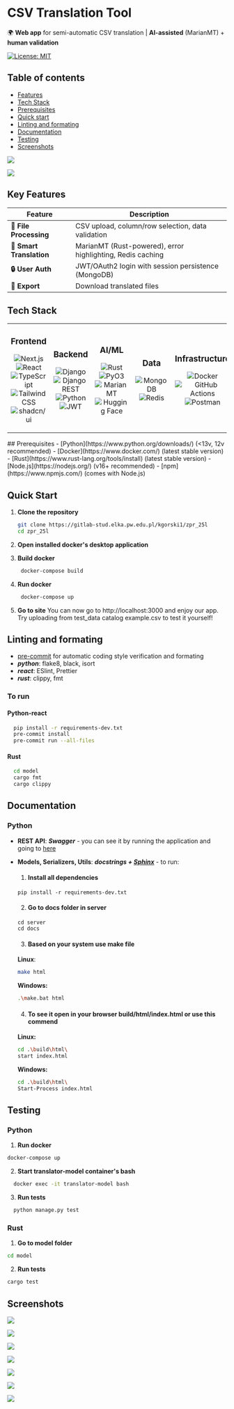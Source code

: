 # CSV Translation Tool

🌍 **Web app** for semi-automatic CSV translation | **AI-assisted** (MarianMT) + **human validation**  

[![License: MIT](https://img.shields.io/badge/License-MIT-blue.svg)](LICENSE)  
## Table of contents
  - [Features](#feature)
  - [Tech Stack](#tech_stack)
  - [Prerequisites](#prerequisites)
  - [Quick start](#quick_start)
  - [Linting and formating](#linting_formating)
  - [Documentation](#documentation)
  - [Testing](#testing)
  - [Screenshots](#screenshots)



![](docs/screenshots/HomePage.png)




![](docs/screenshots/TranslationExampleCut.png)

<a name="feature"></a>
## Key Features  

| Feature | Description |  
|---------|-------------|  
| **📁 File Processing** | CSV upload, column/row selection, data validation |  
| **🤖 Smart Translation** | MarianMT (Rust-powered), error highlighting, Redis caching |  
| **🔒 User Auth** | JWT/OAuth2 login with session persistence (MongoDB) |  
| **🚀 Export** | Download translated files |  

<a name="tech_stack"></a>
## Tech Stack

<table>
  <tr>
    <td width="20%">
      <h3 align="center">Frontend</h3>
      <p align="center">
        <img src="https://img.shields.io/badge/Next.js-14-black?logo=nextdotjs&logoColor=white" alt="Next.js">
        <img src="https://img.shields.io/badge/React-18.2-%2361DAFB?logo=react&logoColor=white" alt="React">
        <img src="https://img.shields.io/badge/TypeScript-5.0-%233178C6?logo=typescript&logoColor=white" alt="TypeScript">
        <br>
        <img src="https://img.shields.io/badge/Tailwind_CSS-3.3-%2338B2AC?logo=tailwind-css&logoColor=white" alt="Tailwind CSS">
        <img src="https://img.shields.io/badge/shadcn/ui-0.5-%23000000?logo=ui" alt="shadcn/ui">
      </p>
    </td>
    <td width="20%">
      <h3 align="center">Backend</h3>
      <p align="center">
        <img src="https://img.shields.io/badge/Django-4.2-%23092E20?logo=django&logoColor=white" alt="Django">
        <img src="https://img.shields.io/badge/Django_REST-3.14-%23FF1700?logo=django&logoColor=white" alt="Django REST">
        <img src="https://img.shields.io/badge/Python-3.11-%233776AB?logo=python&logoColor=white" alt="Python">
        <img src="https://img.shields.io/badge/JWT-%23000000?logo=json-web-tokens&logoColor=white" alt="JWT">
      </p>
    </td>
    <td width="20%">
      <h3 align="center">AI/ML</h3>
      <p align="center">
        <img src="https://img.shields.io/badge/Rust-1.70-%23000000?logo=rust&logoColor=white" alt="Rust">
        <img src="https://img.shields.io/badge/PyO3-0.20-%23FFD43B?logo=python&logoColor=white" alt="PyO3">
        <img src="https://img.shields.io/badge/MarianMT-%23000000?logo=huggingface&logoColor=white" alt="MarianMT">
        <img src="https://img.shields.io/badge/Hugging_Face-%23FFD21E?logo=huggingface&logoColor=black" alt="Hugging Face">
      </p>
    </td>
    <td width="20%">
      <h3 align="center">Data</h3>
      <p align="center">
        <img src="https://img.shields.io/badge/MongoDB-7.0-%2347A248?logo=mongodb&logoColor=white" alt="MongoDB">
        <img src="https://img.shields.io/badge/Redis-DC382D?logo=redis&logoColor=white" alt="Redis">
      </p>
    </td>
    <td width="20%">
      <h3 align="center">Infrastructure</h3>
      <p align="center">
        <img src="https://img.shields.io/badge/Docker-24.0-%232496ED?logo=docker&logoColor=white" alt="Docker">
        <img src="https://img.shields.io/badge/GitHub_Actions-%232088FF?logo=github-actions&logoColor=white" alt="GitHub Actions">
        <img src="https://img.shields.io/badge/Postman-%23FF6C37?logo=postman&logoColor=white" alt="Postman">
      </p>
    </td>
  </tr>
</table>
<a name="prerequisites"></a>
## Prerequisites
  - [Python](https://www.python.org/downloads/) (<13v, 12v recommended)
  - [Docker](https://www.docker.com/) (latest stable version)
  - [Rust](https://www.rust-lang.org/tools/install) (latest stable version)
  - [Node.js](https://nodejs.org/) (v16+ recommended)
  - [npm](https://www.npmjs.com/) (comes with Node.js)

<a name="quick_start"></a>
## Quick Start

1. **Clone the repository**
   ```bash
   git clone https://gitlab-stud.elka.pw.edu.pl/kgorski1/zpr_25l
   cd zpr_25l

2. **Open installed docker's desktop application**

3. **Build docker**
   ```bash
    docker-compose build
   ```

4. **Run docker**
   ```bash
    docker-compose up
   ```
5. **Go to site**
   You can now go to http://localhost:3000 and enjoy our app.
   Try uploading from test_data catalog example.csv to test it yourself!


<a name="linting_formating"></a>
## Linting and formating
  - [pre-commit](https://pre-commit.com) for automatic coding style verification and formating
  - ***python***: flake8, black, isort
  - ***react***: ESlint, Prettier
  - ***rust***:  clippy, fmt
### To run
  #### Python-react
```bash
  pip install -r requirements-dev.txt
  pre-commit install
  pre-commit run --all-files
```
  #### Rust
```bash
  cd model
  cargo fmt
  cargo clippy
```
<a name="documentation"></a>
## Documentation
### Python
- **REST API**: ***Swagger*** - you can see it by running the application and going to [here](http://127.0.0.1:8000/swagger/)
- **Models, Serializers, Utils**: ***docstrings + [Sphinx](https://www.sphinx-doc.org/en/master/)*** - to run:
    1. #### Install all dependencies
      pip install -r requirements-dev.txt
    2. #### Go to docs folder in server
      cd server
      cd docs
    3. #### Based on your system use make file
    **Linux**:
    ```bash
    make html
    ```

  
    **Windows:**
    ```bash
    .\make.bat html
    ```

    4. #### To see it open in your browser build/html/index.html or use this commend
    **Linux:**
    ```bash
    cd .\build\html\
    start index.html
    ```

  
    **Windows:**
    ```bash
    cd .\build\html\
    Start-Process index.html
    ```
<a name="testing"></a>
## Testing

### Python
1. **Run docker**
```bash
docker-compose up
```
2. **Start translator-model container's bash**
```bash
  docker exec -it translator-model bash
```
3. **Run tests**
```bash
  python manage.py test
```

### Rust
1. **Go to model folder**
```bash
cd model
```
2. **Run tests**
```bash
cargo test
```

## Screenshots

![](docs/screenshots/HomePage.png)


![](docs/screenshots/SignDialogCut.png)


![](docs/screenshots/DashboardPage.png)


![](docs/screenshots/TipsDialogCut.png)


![](docs/screenshots/TranslationExampleCut.png)


![](docs/screenshots/RevertCellDialogCut.png)


![](docs/screenshots/RevertCellDialogAfterCut.png)
